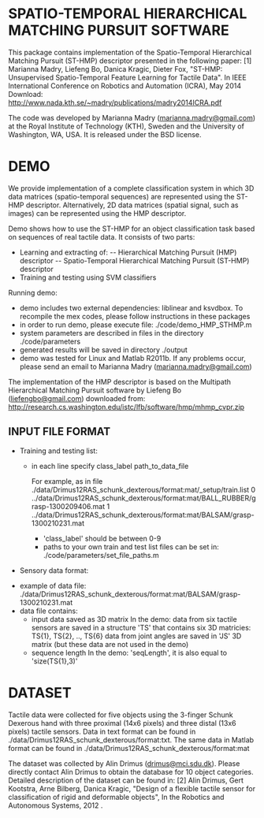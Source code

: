 SPATIO-TEMPORAL HIERARCHICAL MATCHING PURSUIT SOFTWARE
=======================================================
This package contains implementation of the Spatio-Temporal Hierarchical Matching Pursuit (ST-HMP) descriptor presented in the following paper:
[1] Marianna Madry, Liefeng Bo, Danica Kragic, Dieter Fox, "ST-HMP: Unsupervised Spatio-Temporal Feature Learning for Tactile Data". In IEEE International Conference on Robotics and Automation (ICRA), May 2014
Download: http://www.nada.kth.se/~madry/publications/madry2014ICRA.pdf

The code was developed by Marianna Madry (marianna.madry@gmail.com) at the Royal Institute of Technology (KTH), Sweden and the University of Washington, WA, USA.
It is released under the BSD license.


DEMO
=================
We provide implementation of a complete classification system in which 3D data matrices (spatio-temporal sequences) are represented using the ST-HMP descriptor. Alternatively, 2D data matrices (spatial signal, such as images) can be represented using the HMP descriptor. 

Demo shows how to use the ST-HMP for an object classification task based on sequences of real tactile data. It consists of two parts: 
- Learning and extracting of:
   -- Hierarchical Matching Pursuit (HMP) descriptor
   -- Spatio-Temporal Hierarchical Matching Pursuit (ST-HMP) descriptor
- Training and testing using SVM classifiers

Running demo: 
  - demo includes two external dependencies: liblinear and ksvdbox. To recompile the mex codes, please follow instructions in these packages
  - in order to run demo, please execute file: ./code/demo_HMP_STHMP.m
  - system parameters are described in files in the directory ./code/parameters
  - generated results will be saved in directory ./output
  - demo was tested for Linux and Matlab R2011b. If any problems occur, please send an email to Marianna Madry (marianna.madry@gmail.com)

The implementation of the HMP descriptor is based on the Multipath Hierarchical Matching Pursuit software by Liefeng Bo (liefengbo@gmail.com) downloaded from: http://research.cs.washington.edu/istc/lfb/software/hmp/mhmp_cvpr.zip

INPUT FILE FORMAT
------------------
* Training and testing list:
  - in each line specify
    class_label path_to_data_file
    
    For example, as in file ./data/Drimus12RAS_schunk_dexterous/format:mat/_setup/train.list
    0 ../data/Drimus12RAS_schunk_dexterous/format:mat/BALL_RUBBER/grasp-1300209406.mat
    1 ../data/Drimus12RAS_schunk_dexterous/format:mat/BALSAM/grasp-1300210231.mat
    
    - 'class_label' should be between 0-9
    - paths to your own train and test list files can be set in: ./code/parameters/set_file_paths.m 

* Sensory data format:
 - example of data file: ./data/Drimus12RAS_schunk_dexterous/format:mat/BALSAM/grasp-1300210231.mat
 - data file contains:
    - input data saved as 3D matrix 
      In the demo: data from six tactile sensors are saved in a structure 'TS' that contains six 3D matricies: TS{1}, TS{2}, .., TS{6} 
		   data from joint angles are saved in 'JS' 3D matrix (but these data are not used in the demo)
    - sequence length 
      In the demo: 'seqLength', it is also equal to 'size(TS{1},3)'
      

DATASET
=================
Tactile data were collected for five objects using the 3-finger Schunk Dexerous hand with three proximal (14x6 pixels) and three distal (13x6 pixels) tactile sensors. 
Data in text format can be found in ./data/Drimus12RAS_schunk_dexterous/format:txt. The same data in Matlab format can be found in ./data/Drimus12RAS_schunk_dexterous/format:mat 

The dataset was collected by Alin Drimus (drimus@mci.sdu.dk). Please directly contact Alin Drimus to obtain the database for 10 object categories.
Detailed description of the dataset can be found in:
[2] Alin Drimus, Gert Kootstra, Arne Bilberg, Danica Kragic, "Design of a flexible tactile sensor for classification of rigid and deformable objects", In the Robotics and Autonomous Systems, 2012
.

